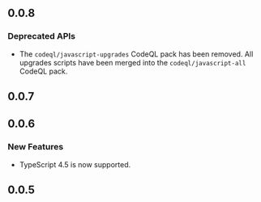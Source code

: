 ## 0.0.8

### Deprecated APIs

* The `codeql/javascript-upgrades` CodeQL pack has been removed. All upgrades scripts have been merged into the `codeql/javascript-all` CodeQL pack.

## 0.0.7

## 0.0.6

### New Features

* TypeScript 4.5 is now supported.

## 0.0.5
